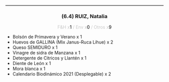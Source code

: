 <hr style='border:1px solid rgb(200,200,200)'>
<div style='page-break-inside: avoid'>

<div style='text-align:center'>

<h3> (6.4) RUIZ, <span class='grey'>Natalia</span></h3>

<p  style='color:rgb(200,200,200)'>F&H x<span  style='color:black'>1</span> / Env x<span  style='color:black'>0</span> / Otros x<span  style='color:black'>9</span></p>
</div>

<ul>
<li class='li-horizontal'> Bolsón de Primavera y Verano x 1</li>
<li class='li-horizontal'> Huevos de GALLINA (Mix Janus-Ruca Lihue) x 2</li>
<li class='li-horizontal'> Queso SEMIDURO x 1</li>
<li class='li-horizontal'> Vinagre de sidra de Manzana x 1</li>
<li class='li-horizontal'> Detergente de Citricos y Llantén x 1</li>
<li class='li-horizontal'> Diente de León x 1</li>
<li class='li-horizontal'> Mora blanca x 1</li>
<li class='li-horizontal'> Calendario Biodinámico 2021 (Desplegable) x 2</li>
</ul>
</div>

